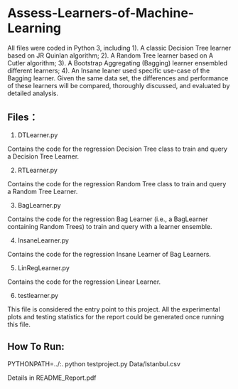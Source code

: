 # Assess-Learners-of-Machine-Learning

All files were coded in Python 3, including 1). A classic Decision Tree learner based on JR Quinlan algorithm; 2). A Random Tree learner based on A Cutler algorithm; 3). A Bootstrap Aggregating (Bagging) learner ensembled different learners; 4). An Insane leaner used specific use-case of the Bagging learner. Given the same data set, the differences and performance of these learners will be compared, thoroughly discussed, and evaluated by detailed analysis.

## Files：

1. DTLearner.py

Contains the code for the regression Decision Tree class to train and query a Decision Tree Learner. 

2. RTLearner.py

Contains the code for the regression Random Tree class to train and query a Random Tree Learner. 

3. BagLearner.py

Contains the code for the regression Bag Learner (i.e., a BagLearner containing Random Trees) to train and query with a learner ensemble.

4. InsaneLearner.py

Contains the code for the regression Insane Learner of Bag Learners.  

5. LinRegLearner.py

Contains the code for the regression Linear Learner.

6. testlearner.py

This file is considered the entry point to this project. All the experimental plots and testing statistics for the report could be generated once running this file.


## How To Run:    
                                                                           
PYTHONPATH=../:. python testproject.py Data/Istanbul.csv 

Details in README_Report.pdf
